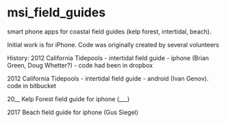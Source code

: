 # msi_field_guides
smart phone apps for coastal field guides (kelp forest, intertidal, beach).

Initial work is for iPhone. Code was originally created by several volunteers

History:
2012 California Tidepools - intertidal field guide - iphone (Brian Green, Doug Whetter?) - code had been in dropbox

2012 California Tidepools - intertidal field guide - android (Ivan Genov). code in bitbucket

20__ Kelp Forest field guide for iphone (___)

2017 Beach field guide for iphone (Gus Siegel)


